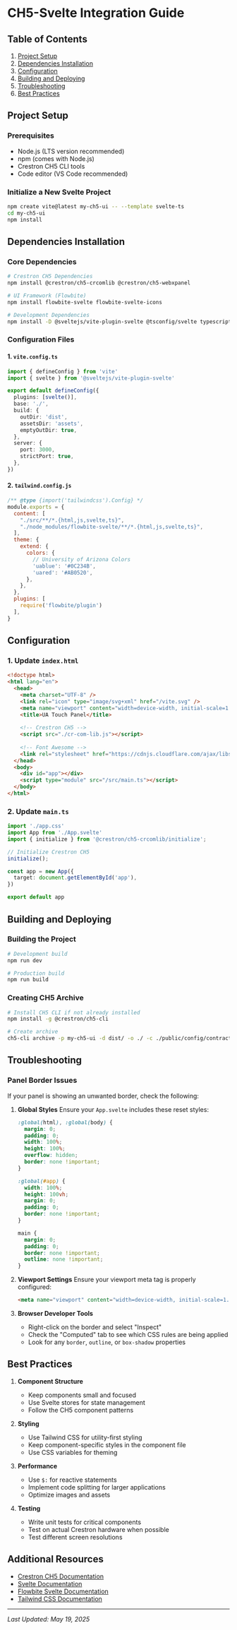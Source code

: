 # CH5-Svelte Integration Guide

## Table of Contents
1. [Project Setup](#project-setup)
2. [Dependencies Installation](#dependencies-installation)
3. [Configuration](#configuration)
4. [Building and Deploying](#building-and-deploying)
5. [Troubleshooting](#troubleshooting)
6. [Best Practices](#best-practices)

## Project Setup

### Prerequisites
- Node.js (LTS version recommended)
- npm (comes with Node.js)
- Crestron CH5 CLI tools
- Code editor (VS Code recommended)

### Initialize a New Svelte Project
```bash
npm create vite@latest my-ch5-ui -- --template svelte-ts
cd my-ch5-ui
npm install
```

## Dependencies Installation

### Core Dependencies
```bash
# Crestron CH5 Dependencies
npm install @crestron/ch5-crcomlib @crestron/ch5-webxpanel

# UI Framework (Flowbite)
npm install flowbite-svelte flowbite-svelte-icons

# Development Dependencies
npm install -D @sveltejs/vite-plugin-svelte @tsconfig/svelte typescript svelte-check
```

### Configuration Files

#### 1. `vite.config.ts`
```typescript
import { defineConfig } from 'vite'
import { svelte } from '@sveltejs/vite-plugin-svelte'

export default defineConfig({
  plugins: [svelte()],
  base: './',
  build: {
    outDir: 'dist',
    assetsDir: 'assets',
    emptyOutDir: true,
  },
  server: {
    port: 3000,
    strictPort: true,
  },
})
```

#### 2. `tailwind.config.js`
```javascript
/** @type {import('tailwindcss').Config} */
module.exports = {
  content: [
    "./src/**/*.{html,js,svelte,ts}",
    "./node_modules/flowbite-svelte/**/*.{html,js,svelte,ts}",
  ],
  theme: {
    extend: {
      colors: {
        // University of Arizona Colors
        'uablue': '#0C234B',
        'uared': '#AB0520',
      },
    },
  },
  plugins: [
    require('flowbite/plugin')
  ],
}
```

## Configuration

### 1. Update `index.html`
```html
<!doctype html>
<html lang="en">
  <head>
    <meta charset="UTF-8" />
    <link rel="icon" type="image/svg+xml" href="/vite.svg" />
    <meta name="viewport" content="width=device-width, initial-scale=1.0, maximum-scale=1.0, user-scalable=no" />
    <title>UA Touch Panel</title>
    
    <!-- Crestron CH5 -->
    <script src="./cr-com-lib.js"></script>
    
    <!-- Font Awesome -->
    <link rel="stylesheet" href="https://cdnjs.cloudflare.com/ajax/libs/font-awesome/6.4.0/css/all.min.css" />
  </head>
  <body>
    <div id="app"></div>
    <script type="module" src="/src/main.ts"></script>
  </body>
</html>
```

### 2. Update `main.ts`
```typescript
import './app.css'
import App from './App.svelte'
import { initialize } from '@crestron/ch5-crcomlib/initialize';

// Initialize Crestron CH5
initialize();

const app = new App({
  target: document.getElementById('app'),
})

export default app
```

## Building and Deploying

### Building the Project
```bash
# Development build
npm run dev

# Production build
npm run build
```

### Creating CH5 Archive
```bash
# Install CH5 CLI if not already installed
npm install -g @crestron/ch5-cli

# Create archive
ch5-cli archive -p my-ch5-ui -d dist/ -o ./ -c ./public/config/contract.cse2j
```

## Troubleshooting

### Panel Border Issues
If your panel is showing an unwanted border, check the following:

1. **Global Styles**
   Ensure your `App.svelte` includes these reset styles:
   ```css
   :global(html), :global(body) {
     margin: 0;
     padding: 0;
     width: 100%;
     height: 100%;
     overflow: hidden;
     border: none !important;
   }
   
   :global(#app) {
     width: 100%;
     height: 100vh;
     margin: 0;
     padding: 0;
     border: none !important;
   }
   
   main {
     margin: 0;
     padding: 0;
     border: none !important;
     outline: none !important;
   }
   ```

2. **Viewport Settings**
   Ensure your viewport meta tag is properly configured:
   ```html
   <meta name="viewport" content="width=device-width, initial-scale=1.0, maximum-scale=1.0, user-scalable=no" />
   ```

3. **Browser Developer Tools**
   - Right-click on the border and select "Inspect"
   - Check the "Computed" tab to see which CSS rules are being applied
   - Look for any `border`, `outline`, or `box-shadow` properties

## Best Practices

1. **Component Structure**
   - Keep components small and focused
   - Use Svelte stores for state management
   - Follow the CH5 component patterns

2. **Styling**
   - Use Tailwind CSS for utility-first styling
   - Keep component-specific styles in the component file
   - Use CSS variables for theming

3. **Performance**
   - Use `$:` for reactive statements
   - Implement code splitting for larger applications
   - Optimize images and assets

4. **Testing**
   - Write unit tests for critical components
   - Test on actual Crestron hardware when possible
   - Test different screen resolutions

## Additional Resources

- [Crestron CH5 Documentation](https://sdkcon78221.crestron.com/sdk/Content/Topics/CH5/CH5.htm)
- [Svelte Documentation](https://svelte.dev/docs)
- [Flowbite Svelte Documentation](https://flowbite-svelte.com/)
- [Tailwind CSS Documentation](https://tailwindcss.com/docs)

---
*Last Updated: May 19, 2025*
